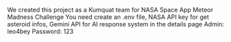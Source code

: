 We created this project as a Kumquat team for NASA Space App Meteor Madness Challenge
You need create an .env file, NASA API key for get asteroid infos, Gemini API for AI response system in the details page
Admin: leo4bey
Password: 123
